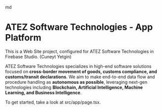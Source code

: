 md
# ATEZ Software Technologies - App Platform

This is a Web Site project, configured for ATEZ Software Technologies in Firebase Studio. (Cuneyt Yetgin)

ATEZ Software Technologies specializes in high-end software solutions focused on **cross-border movement of goods, customs compliance, and customs/transit declarations**. We aim to make end-to-end data flow and procedure handling as **autonomous as possible**, leveraging next-gen technologies including **Blockchain, Artificial Intelligence, Machine Learning, and Business Intelligence**.

To get started, take a look at src/app/page.tsx.
